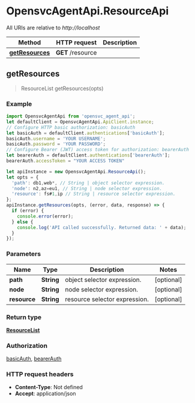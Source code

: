 # OpensvcAgentApi.ResourceApi

All URIs are relative to *http://localhost*

Method | HTTP request | Description
------------- | ------------- | -------------
[**getResources**](ResourceApi.md#getResources) | **GET** /resource | 



## getResources

> ResourceList getResources(opts)



### Example

```javascript
import OpensvcAgentApi from 'opensvc_agent_api';
let defaultClient = OpensvcAgentApi.ApiClient.instance;
// Configure HTTP basic authorization: basicAuth
let basicAuth = defaultClient.authentications['basicAuth'];
basicAuth.username = 'YOUR USERNAME';
basicAuth.password = 'YOUR PASSWORD';
// Configure Bearer (JWT) access token for authorization: bearerAuth
let bearerAuth = defaultClient.authentications['bearerAuth'];
bearerAuth.accessToken = "YOUR ACCESS TOKEN"

let apiInstance = new OpensvcAgentApi.ResourceApi();
let opts = {
  'path': db1,web*, // String | object selector expression.
  'node': n2,az=eu1, // String | node selector expression.
  'resource': fs#1,ip // String | resource selector expression.
};
apiInstance.getResources(opts, (error, data, response) => {
  if (error) {
    console.error(error);
  } else {
    console.log('API called successfully. Returned data: ' + data);
  }
});
```

### Parameters


Name | Type | Description  | Notes
------------- | ------------- | ------------- | -------------
 **path** | **String**| object selector expression. | [optional] 
 **node** | **String**| node selector expression. | [optional] 
 **resource** | **String**| resource selector expression. | [optional] 

### Return type

[**ResourceList**](ResourceList.md)

### Authorization

[basicAuth](../README.md#basicAuth), [bearerAuth](../README.md#bearerAuth)

### HTTP request headers

- **Content-Type**: Not defined
- **Accept**: application/json

